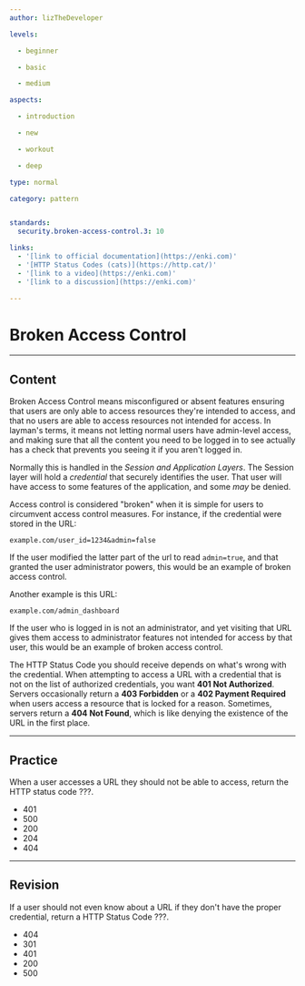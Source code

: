 ```yaml
---
author: lizTheDeveloper

levels:

  - beginner

  - basic

  - medium

aspects:

  - introduction

  - new

  - workout

  - deep

type: normal

category: pattern


standards:
  security.broken-access-control.3: 10

links:
  - '[link to official documentation](https://enki.com)'
  - '[HTTP Status Codes (cats)](https://http.cat/)'
  - '[link to a video](https://enki.com)'
  - '[link to a discussion](https://enki.com)'

---
```


# Broken Access Control

---
## Content

Broken Access Control means misconfigured or absent features ensuring that users are only able to access resources they're intended to access, and that no users are able to access resources not intended for access. In layman's terms, it means not letting normal users have admin-level access, and making sure that all the content you need to be logged in to see actually has a check that prevents you seeing it if you aren't logged in.

Normally this is handled in the *Session and Application Layers*. The Session layer will hold a *credential* that securely identifies the user. That user will have access to some features of the application, and some _may_ be denied.

Access control is considered "broken" when it is simple for users to circumvent access control measures. For instance, if the credential were stored in the URL:
```
example.com/user_id=1234&admin=false
```
If the user modified the latter part of the url to read `admin=true`, and that granted the user administrator powers, this would be an example of broken access control.

Another example is this URL:
```
example.com/admin_dashboard
```
If the user who is logged in is not an administrator, and yet visiting that URL gives them access to administrator features not intended for access by that user, this would be an example of broken access control.

The HTTP Status Code you should receive depends on what's wrong with the credential. When attempting to access a URL with a credential that is not on the list of authorized credentials, you want **401 Not Authorized**. Servers occasionally return a **403 Forbidden** or a **402 Payment Required** when users access a resource that is locked for a reason. Sometimes, servers return a **404 Not Found**, which is like denying the existence of the URL in the first place.

---
## Practice

When a user accesses a URL they should not be able to access, return the HTTP status code ???.

* 401
* 500
* 200
* 204
* 404

---
## Revision

If a user should not even know about a URL if they don't have the proper credential, return a HTTP Status Code ???.

* 404
* 301
* 401
* 200
* 500
